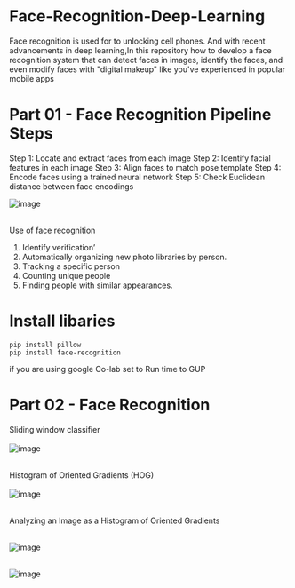 # Face-Recognition-Deep-Learning
Face recognition is used for to unlocking cell phones. And with recent advancements in deep learning,In this repository how to develop a face recognition system that can detect faces in images, identify the faces, and even modify faces with "digital makeup" like you've experienced in popular mobile apps

# Part 01 - Face Recognition Pipeline Steps


Step 1: Locate and extract faces from each image
Step 2: Identify facial features in each image
Step 3: Align faces to match pose template
Step 4: Encode faces using a trained neural network
Step 5: Check Euclidean distance between face encodings

![image](https://github.com/778569/Face-Recognition-Deep-Learning/assets/52319671/ec1af474-671d-443d-b8af-bd9e84abcd1e)<br><br>

Use of face recognition 
1.	Identify verification’
2.	Automatically organizing new photo libraries by person.
3.	Tracking a specific person
4.	Counting unique people
5.	Finding people with similar appearances. 

# Install libaries

```
pip install pillow 
pip install face-recognition
```

if you are using google Co-lab set to Run time to GUP

# Part 02 - Face Recognition

Sliding window classifier<br><br>
![image](https://github.com/778569/Face-Recognition-Deep-Learning/assets/52319671/75838b3b-cedf-4010-8028-a9ecec082304)<br><br>

Histogram of Oriented Gradients (HOG)<br><br>
![image](https://github.com/778569/Face-Recognition-Deep-Learning/assets/52319671/b465d983-53df-4904-a6b0-760d9b254522)<br><br>

Analyzing an Image as a Histogram of Oriented Gradients <br><br>

![image](https://github.com/778569/Face-Recognition-Deep-Learning/assets/52319671/b0927838-0036-4a9e-abdb-d123de47e839)<br><br>

![image](https://github.com/778569/Face-Recognition-Deep-Learning/assets/52319671/7e306434-1e8a-429f-bdf6-044116c6fde6)


